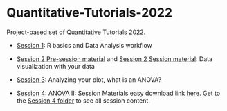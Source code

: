 # Quantitative-Tutorials-2022

Project-based set of Quantitative Tutorials 2022.

-   [Session 1](https://github.com/erolafr/Quantitative-Tutorials-2022/blob/main/Session1/Session1.md): R basics and Data Analysis workflow

-   [Session 2 Pre-session material](https://github.com/erolafr/Quantitative-Tutorials-2022/blob/main/Session2/Session2.md) and [Session 2 Session material](https://github.com/erolafr/Quantitative-Tutorials-2022/blob/main/Session2/Session2_Presentation.pdf): Data visualization with your data

-   [Session 3](https://github.com/erolafr/Quantitative-Tutorials-2022/blob/main/Session3/S3_ANOVA.pdf): Analyzing your plot, what is an ANOVA?

-   [Session 4](https://github.com/erolafr/Quantitative-Tutorials-2022/blob/main/Session4/Session4.md): ANOVA II: Session Materials easy download link [here](https://drive.google.com/drive/folders/1hz6OQQrtkG-VAOecYEZ6DGO3EcQUDFm2?usp=sharing). Get to the [Session 4 folder](https://github.com/erolafr/Quantitative-Tutorials-2022/tree/main/Session4) to see all session content.
